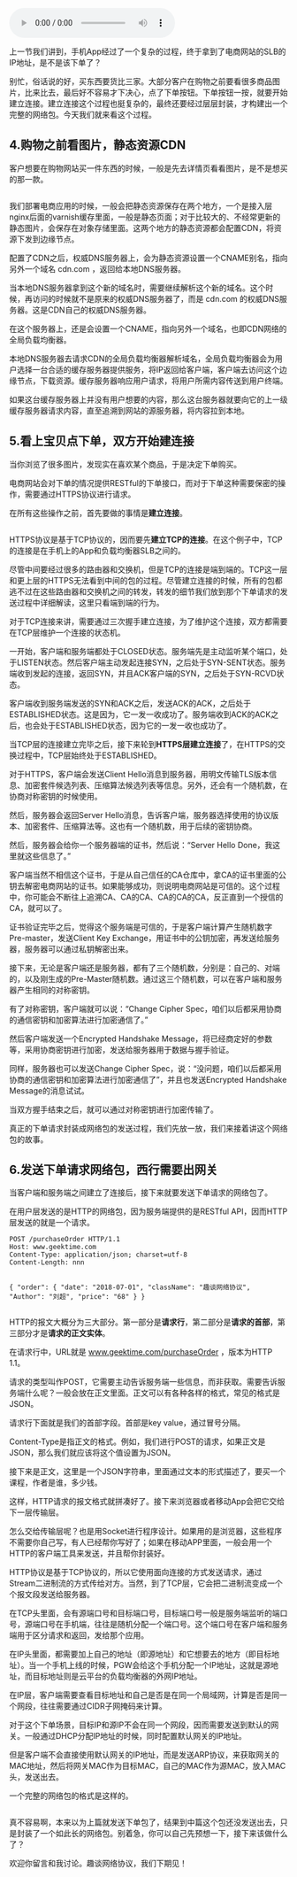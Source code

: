 <audio title="第38讲 _ 知识串讲：用双十一的故事串起碎片的网络协议（中）" src="https://static001.geekbang.org/resource/audio/6d/e8/6d61c5d70872758beb9c2b1fa3e434e8.mp3" controls="controls"></audio> 
<p>上一节我们讲到，手机App经过了一个复杂的过程，终于拿到了电商网站的SLB的IP地址，是不是该下单了？</p><p>别忙，俗话说的好，买东西要货比三家。大部分客户在购物之前要看很多商品图片，比来比去，最后好不容易才下决心，点了下单按钮。下单按钮一按，就要开始建立连接。建立连接这个过程也挺复杂的，最终还要经过层层封装，才构建出一个完整的网络包。今天我们就来看这个过程。</p><h2>4.购物之前看图片，静态资源CDN</h2><p>客户想要在购物网站买一件东西的时候，一般是先去详情页看看图片，是不是想买的那一款。</p><p><img src="https://static001.geekbang.org/resource/image/70/69/7023762edeaf4d481bc90331f60db769.jpg?wh=1686*744" alt=""></p><p></p><p>我们部署电商应用的时候，一般会把静态资源保存在两个地方，一个是接入层nginx后面的varnish缓存里面，一般是静态页面；对于比较大的、不经常更新的静态图片，会保存在对象存储里面。这两个地方的静态资源都会配置CDN，将资源下发到边缘节点。</p><p>配置了CDN之后，权威DNS服务器上，会为静态资源设置一个CNAME别名，指向另外一个域名 cdn.com ，返回给本地DNS服务器。</p><p>当本地DNS服务器拿到这个新的域名时，需要继续解析这个新的域名。这个时候，再访问的时候就不是原来的权威DNS服务器了，而是 cdn.com 的权威DNS服务器。这是CDN自己的权威DNS服务器。</p><!-- [[[read_end]]] --><p>在这个服务器上，还是会设置一个CNAME，指向另外一个域名，也即CDN网络的全局负载均衡器。</p><p>本地DNS服务器去请求CDN的全局负载均衡器解析域名，全局负载均衡器会为用户选择一台合适的缓存服务器提供服务，将IP返回给客户端，客户端去访问这个边缘节点，下载资源。缓存服务器响应用户请求，将用户所需内容传送到用户终端。</p><p>如果这台缓存服务器上并没有用户想要的内容，那么这台服务器就要向它的上一级缓存服务器请求内容，直至追溯到网站的源服务器，将内容拉到本地。</p><h2>5.看上宝贝点下单，双方开始建连接</h2><p>当你浏览了很多图片，发现实在喜欢某个商品，于是决定下单购买。</p><p>电商网站会对下单的情况提供RESTful的下单接口，而对于下单这种需要保密的操作，需要通过HTTPS协议进行请求。</p><p>在所有这些操作之前，首先要做的事情是<strong>建立连接</strong>。</p><p><img src="https://static001.geekbang.org/resource/image/52/7b/52ec26c0753a504e113a9a262fe2327b.jpg?wh=2634*3467" alt=""></p><p>HTTPS协议是基于TCP协议的，因而要先<strong>建立TCP的连接</strong>。在这个例子中，TCP的连接是在手机上的App和负载均衡器SLB之间的。</p><p>尽管中间要经过很多的路由器和交换机，但是TCP的连接是端到端的。TCP这一层和更上层的HTTPS无法看到中间的包的过程。尽管建立连接的时候，所有的包都逃不过在这些路由器和交换机之间的转发，转发的细节我们放到那个下单请求的发送过程中详细解读，这里只看端到端的行为。</p><p>对于TCP连接来讲，需要通过三次握手建立连接，为了维护这个连接，双方都需要在TCP层维护一个连接的状态机。</p><p>一开始，客户端和服务端都处于CLOSED状态。服务端先是主动监听某个端口，处于LISTEN状态。然后客户端主动发起连接SYN，之后处于SYN-SENT状态。服务端收到发起的连接，返回SYN，并且ACK客户端的SYN，之后处于SYN-RCVD状态。</p><p>客户端收到服务端发送的SYN和ACK之后，发送ACK的ACK，之后处于ESTABLISHED状态。这是因为，它一发一收成功了。服务端收到ACK的ACK之后，也会处于ESTABLISHED状态，因为它的一发一收也成功了。</p><p>当TCP层的连接建立完毕之后，接下来轮到<strong>HTTPS层建立连接</strong>了，在HTTPS的交换过程中，TCP层始终处于ESTABLISHED。</p><p>对于HTTPS，客户端会发送Client Hello消息到服务器，用明文传输TLS版本信息、加密套件候选列表、压缩算法候选列表等信息。另外，还会有一个随机数，在协商对称密钥的时候使用。</p><p>然后，服务器会返回Server Hello消息，告诉客户端，服务器选择使用的协议版本、加密套件、压缩算法等。这也有一个随机数，用于后续的密钥协商。</p><p>然后，服务器会给你一个服务器端的证书，然后说：“Server Hello Done，我这里就这些信息了。”</p><p>客户端当然不相信这个证书，于是从自己信任的CA仓库中，拿CA的证书里面的公钥去解密电商网站的证书。如果能够成功，则说明电商网站是可信的。这个过程中，你可能会不断往上追溯CA、CA的CA、CA的CA的CA，反正直到一个授信的CA，就可以了。</p><p>证书验证完毕之后，觉得这个服务端是可信的，于是客户端计算产生随机数字Pre-master，发送Client Key Exchange，用证书中的公钥加密，再发送给服务器，服务器可以通过私钥解密出来。</p><p>接下来，无论是客户端还是服务器，都有了三个随机数，分别是：自己的、对端的，以及刚生成的Pre-Master随机数。通过这三个随机数，可以在客户端和服务器产生相同的对称密钥。</p><p>有了对称密钥，客户端就可以说：“Change Cipher Spec，咱们以后都采用协商的通信密钥和加密算法进行加密通信了。”</p><p>然后客户端发送一个Encrypted Handshake Message，将已经商定好的参数等，采用协商密钥进行加密，发送给服务器用于数据与握手验证。</p><p>同样，服务器也可以发送Change Cipher Spec，说：“没问题，咱们以后都采用协商的通信密钥和加密算法进行加密通信了”，并且也发送Encrypted Handshake Message的消息试试。</p><p>当双方握手结束之后，就可以通过对称密钥进行加密传输了。</p><p>真正的下单请求封装成网络包的发送过程，我们先放一放，我们来接着讲这个网络包的故事。</p><h2>6.发送下单请求网络包，西行需要出网关</h2><p>当客户端和服务端之间建立了连接后，接下来就要发送下单请求的网络包了。</p><p>在用户层发送的是HTTP的网络包，因为服务端提供的是RESTful API，因而HTTP层发送的就是一个请求。</p><pre><code>POST /purchaseOrder HTTP/1.1
Host: www.geektime.com
Content-Type: application/json; charset=utf-8
Content-Length: nnn
 
{
 &quot;order&quot;: {
  &quot;date&quot;: &quot;2018-07-01&quot;,
  &quot;className&quot;: &quot;趣谈网络协议&quot;,
  &quot;Author&quot;: &quot;刘超&quot;,
  &quot;price&quot;: &quot;68&quot;
 }
}
</code></pre><p>HTTP的报文大概分为三大部分。第一部分是<strong>请求行</strong>，第二部分是<strong>请求的首部</strong>，第三部分才是<strong>请求的正文实体</strong>。</p><p>在请求行中，URL就是  www.geektime.com/purchaseOrder  ，版本为HTTP 1.1。</p><p>请求的类型叫作POST，它需要主动告诉服务端一些信息，而非获取。需要告诉服务端什么呢？一般会放在正文里面。正文可以有各种各样的格式，常见的格式是JSON。</p><p>请求行下面就是我们的首部字段。首部是key value，通过冒号分隔。</p><p>Content-Type是指正文的格式。例如，我们进行POST的请求，如果正文是JSON，那么我们就应该将这个值设置为JSON。</p><p>接下来是正文，这里是一个JSON字符串，里面通过文本的形式描述了，要买一个课程，作者是谁，多少钱。</p><p>这样，HTTP请求的报文格式就拼凑好了。接下来浏览器或者移动App会把它交给下一层传输层。</p><p>怎么交给传输层呢？也是用Socket进行程序设计。如果用的是浏览器，这些程序不需要你自己写，有人已经帮你写好了；如果在移动APP里面，一般会用一个HTTP的客户端工具来发送，并且帮你封装好。</p><p>HTTP协议是基于TCP协议的，所以它使用面向连接的方式发送请求，通过Stream二进制流的方式传给对方。当然，到了TCP层，它会把二进制流变成一个个报文段发送给服务器。</p><p>在TCP头里面，会有源端口号和目标端口号，目标端口号一般是服务端监听的端口号，源端口号在手机端，往往是随机分配一个端口号。这个端口号在客户端和服务端用于区分请求和返回，发给那个应用。</p><p>在IP头里面，都需要加上自己的地址（即源地址）和它想要去的地方（即目标地址）。当一个手机上线的时候，PGW会给这个手机分配一个IP地址，这就是源地址，而目标地址则是云平台的负载均衡器的外网IP地址。</p><p>在IP层，客户端需要查看目标地址和自己是否是在同一个局域网，计算是否是同一个网段，往往需要通过CIDR子网掩码来计算。</p><p>对于这个下单场景，目标IP和源IP不会在同一个网段，因而需要发送到默认的网关。一般通过DHCP分配IP地址的时候，同时配置默认网关的IP地址。</p><p>但是客户端不会直接使用默认网关的IP地址，而是发送ARP协议，来获取网关的MAC地址，然后将网关MAC作为目标MAC，自己的MAC作为源MAC，放入MAC头，发送出去。</p><p>一个完整的网络包的格式是这样的。</p><p><img src="https://static001.geekbang.org/resource/image/99/49/99c282efaca15deb79c7821c9c577349.jpg?wh=752*1744" alt=""></p><p></p><p>真不容易啊，本来以为上篇就发送下单包了，结果到中篇这个包还没发送出去，只是封装了一个如此长的网络包。别着急，你可以自己先预想一下，接下来该做什么了？</p><p>欢迎你留言和我讨论。趣谈网络协议，我们下期见！</p>